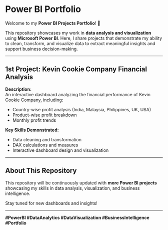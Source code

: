 # Power BI Portfolio

Welcome to my **Power BI Projects Portfolio**! 🚀  

This repository showcases my work in **data analysis and visualization** using **Microsoft Power BI**. Here, I share projects that demonstrate my ability to clean, transform, and visualize data to extract meaningful insights and support business decision-making.  

---

## 1st Project: Kevin Cookie Company Financial Analysis

**Description:**  
An interactive dashboard analyzing the financial performance of Kevin Cookie Company, including:  
- Country-wise profit analysis (India, Malaysia, Philippines, UK, USA)  
- Product-wise profit breakdown  
- Monthly profit trends  

**Key Skills Demonstrated:**  
- Data cleaning and transformation  
- DAX calculations and measures  
- Interactive dashboard design and visualization  

---

## About This Repository

This repository will be continuously updated with **more Power BI projects** showcasing my skills in data analysis, visualization, and business intelligence.  

Stay tuned for new dashboards and insights!  

---

**#PowerBI #DataAnalytics #DataVisualization #BusinessIntelligence #Portfolio**

